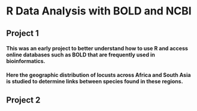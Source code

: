 # R Data Analysis with BOLD and NCBI

## Project 1
#### This was an early project to better understand how to use R and access online databases such as BOLD that are frequently used in bioinformatics. 
#### Here the geographic distribution of locusts across Africa and South Asia is studied to determine links between species found in these regions. 

## Project 2
####
